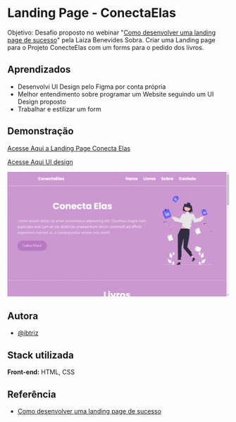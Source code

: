
# Landing Page - ConectaElas
Objetivo: Desafio proposto no webinar "[Como desenvolver uma landing page de sucesso](https://ebaconline.com.br/webinars/programacao-workshop-2022-03-08-09-10)" pela Laiza Benevides Sobra. Criar uma Landing page para o Projeto ConecteElas com um forms para o pedido dos livros.


## Aprendizados

- Desenvolvi UI Design pelo Figma por conta própria
- Melhor entendimento sobre programar um Website seguindo um UI Design proposto
- Trabalhar e estilizar um form

## Demonstração

[Acesse Aqui a Landing Page Conecta Elas](https://landing-pages-conectaelas.vercel.app/)

[Acesse Aqui UI design](https://www.figma.com/community/file/1086278106153063416/Prot%C3%B3tipo-LandingPage-DesafioConecteElas)

![Demontração2](img/conecte-elas.png)



## Autora

- [@ibtriz](https://www.github.com/ibtriz)


## Stack utilizada

**Front-end:** HTML, CSS

## Referência

- [Como desenvolver uma landing page de sucesso](https://ebaconline.com.br/webinars/programacao-workshop-2022-03-08-09-10)

